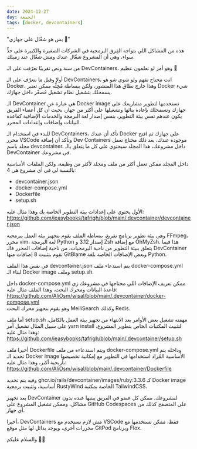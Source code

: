 ```yaml
---
date: 2024-12-27
day: الجمعة
tags: [docker, devcontainers]
---
```


"بس هو شغّال على جهازي 🤔"

هذه من المشاكل اللي بتواجه الفِرق البرمجية في الشركات الصغيرة والكبيرة على حدٍّ سواء، وهي أن المشروع شغّال عندك ومش شغّال عند زميلك.

من سنة ونص تقريبًا تعرّفت على الـ DevContainers، وهو أمر لو تعلمون عظيم 🚀

أولا وقبل ما نتعرّف على الـ DevContainers، انت محتاج تفهم ولو شوي شو هو Docker، وهذا خارج نطاق هذا المنشور، ولكن ببساطة مُخِلَّه ممكن تعتبر Docker شيء يسمحلك بتشغيل نظام تشغيل مُصغّر داخل جهازك.

الـ DevContainer هي عبارة عن Docker image تستخدمها لتطوير مشاريعك على جهازك وتسمحلك بإعادة بنائها وتشغيلها على أكثر من جهاز، بحيث أن كل أعضاء الفريق يكون عندهم نفس بيئة التطوير، بنفس إصدار لغة البرمجة والخدمات الإضافية كقاعدة البيانات وإضافات وإعدادات المحرر.

للبدء في استخدام الـ DevContainers، تأكد أن عندك Docker على جهازك ثم افتح محرر VSCode وتأكد أن إضافة Dev Containers موجودة عندك، بعد ذلك محتاج تعمل مجلد باسم devcontainer. داخل مشروعك، هذا المجلد سيحتوي على كل ما يتعلق بالـ DevContainer في مشروعك.

داخل المجلد ممكن تعمل أكثر من ملف ومجلد لأكثر من وظيفة، ولكن الملفات الأساسية بالنسبة لي في أي مشروع هي 4:

- devcontainer.json
- docker-compose.yml
- Dockerfile
- setup.sh

الأول يحتوي على إعدادات بيئة التطوير الخاصة بك وهذا مثال عليه:  
https://github.com/ieasybooks/tafrigh/blob/main/.devcontainer/devcontainer.json

وهي بيئة تطوير برنامج تفريغ، ببساطة الملف يقوم بتجهيز بيئة العمل ببرمجية FFmpeg، محرر vim، لغة البرمجة Python إصدار 3.12 و Zsh مع إضافة OhMyZsh. هذا فيما يتعلق ببيئة التطوير من ناحية البرمجيات، من ناحية إضافات المحرر فالـ DevContainer تقوم بتثبيت 8 إضافات منها GitBlame وبعض الإضافات الخاصة بلغة Python.

في نفس هذا الملف devcontainer.json يتم استدعاء ملف docker-compose.yml لبناء الـ Docker image وملف setup.sh.

داخل docker-compose.yml ممكن تعريف الإضافات اللي محتاجها في مشروعك زي قاعدة البيانات ومحرك البحث، وهذا الملف مثال عليه:
https://github.com/AliOsm/wisal/blob/main/.devcontainer/docker-compose.yml  
وهو يقوم بتجهيز محرك البحث MeiliSearch وكذلك Redis.

أما ملف setup.sh مهمته تشغيل بعض الأوامر بعد الانتهاء من تجهيز بيئة العمل بالكامل، على سبيل المثال تشغيل أمر yarn install لتثبيت المكتبات الخاص بتطوير المشروع، وهذا مثال عليه:  
https://github.com/ieasybooks/tafrigh/blob/main/.devcontainer/setup.sh

أخيرا ملف Dockerfile ويتم استدعاءه من ملف docker-compose.yml وداخله يتم تحديد الـ Docker image الأساسية المُراد استخدامها في التطوير مع إمكانية تخصيصها بأريحية أكبر، وهذا مثال عليه:  
https://github.com/AliOsm/wisal/blob/main/.devcontainer/Dockerfile

وفيه يتم تحديد ghcr.io/rails/devcontainer/images/ruby:3.3.6 كـ Docker image أساسية، وتثبيت برمجية RustyWind الخاصة بمكتبة TailwindCSS.

بعد تجهيز DevContainer لمشروعك، ممكن كل عضو في الفريق يبنيها عنده بدون مشاكل، وممكن تشغيل المشروع على GitHub Codespaces على المتصفح كذلك من أي جهاز.

أخيرا، DevContainers مش لازم تستخدم مع VSCode فقط، ممكن تستخدمها مع محررات أخرى، ويوجد بدائل لها مثل موقع GitPod وبرنامج Flox.

والسلام عليكم 👋🏻
